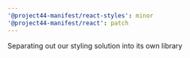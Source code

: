 ```yaml
---
'@project44-manifest/react-styles': minor
'@project44-manifest/react': patch
---
```


Separating out our styling solution into its own library
